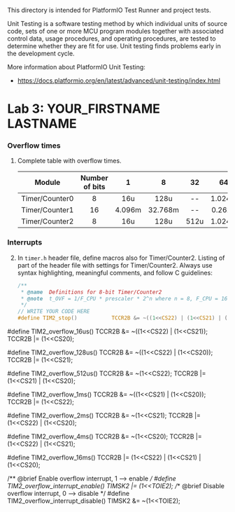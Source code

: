 
This directory is intended for PlatformIO Test Runner and project tests.

Unit Testing is a software testing method by which individual units of
source code, sets of one or more MCU program modules together with associated
control data, usage procedures, and operating procedures, are tested to
determine whether they are fit for use. Unit testing finds problems early
in the development cycle.

More information about PlatformIO Unit Testing:
- https://docs.platformio.org/en/latest/advanced/unit-testing/index.html

# Lab 3: YOUR_FIRSTNAME LASTNAME

### Overflow times

1. Complete table with overflow times.

   | **Module** | **Number of bits** | **1** | **8** | **32** | **64** | **128** | **256** | **1024** |
   | :-: | :-: | :-: | :-: | :-: | :-: | :-: | :-: | :-: |
   | Timer/Counter0 | 8  | 16u | 128u | -- | 1.024m | -- | 4.096m | 16.384m |
   | Timer/Counter1 | 16 |   4.096m  |   32.768m   | -- | 0.2621 | -- | 1.049 | 4.194 |
   | Timer/Counter2 | 8  |  16u   |   128u   |  512u  | 1.024m |  2.048m  | 4.096m | 16.384m |

### Interrupts

2. In `timer.h` header file, define macros also for Timer/Counter2. Listing of part of the header file with settings for Timer/Counter2. Always use syntax highlighting, meaningful comments, and follow C guidelines:

   ```c
   /**
    * @name  Definitions for 8-bit Timer/Counter2
    * @note  t_OVF = 1/F_CPU * prescaler * 2^n where n = 8, F_CPU = 16 MHz
    */
   // WRITE YOUR CODE HERE
   #define TIM2_stop()           TCCR2B &= ~((1<<CS22) | (1<<CS21) | (1<<CS20));

#define TIM2_overflow_16us()   TCCR2B &= ~((1<<CS22) | (1<<CS21)); TCCR2B |= (1<<CS20);

#define TIM2_overflow_128us()  TCCR2B &= ~((1<<CS22) | (1<<CS20)); TCCR2B |= (1<<CS21);

#define TIM2_overflow_512us() TCCR2B &= ~(1<<CS22); TCCR2B |= (1<<CS21) | (1<<CS20);

#define TIM2_overflow_1ms()    TCCR2B &= ~((1<<CS21) | (1<<CS20)); TCCR2B |= (1<<CS22);

#define TIM2_overflow_2ms()    TCCR2B &= ~(1<<CS21); TCCR2B |= (1<<CS22) | (1<<CS20);

#define TIM2_overflow_4ms()    TCCR2B &= ~(1<<CS20); TCCR2B |= (1<<CS22) | (1<<CS21);

#define TIM2_overflow_16ms()   TCCR2B |= (1<<CS22) | (1<<CS21) | (1<<CS20);


/** @brief Enable overflow interrupt, 1 --> enable */
#define TIM2_overflow_interrupt_enable()  TIMSK2 |= (1<<TOIE2);
/** @brief Disable overflow interrupt, 0 --> disable */
#define TIM2_overflow_interrupt_disable() TIMSK2 &= ~(1<<TOIE2);
   ```
